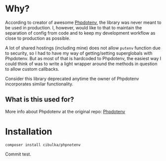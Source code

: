 Why?
===

According to creator of awesome [Phpdotenv](https://github.com/vlucas/phpdotenv), the library was never meant to be used in production. I, however, would like to that to maintain the separation of config from code and to keep my development workflow as close to production as possible.

A lot of shared hostings (including mine) does not allow `putenv` function due to security, so I had to have my way of getting/setting superglobals with Phpdotenv. But as most of that is hardcoded to Phpdotenv, the easiest way I could think of was to write a light wrapper around the methods in question to allow custom callbacks.

Consider this library deprecated anytime the owner of Phpdotenv incorporates similar functionality. 

What is this used for?
---

More info about Phpdotenv at the original repo: [Phpdotenv](https://github.com/vlucas/phpdotenv)

Installation
===

	composer install cibulka/phpnotenv
	
Commit test.